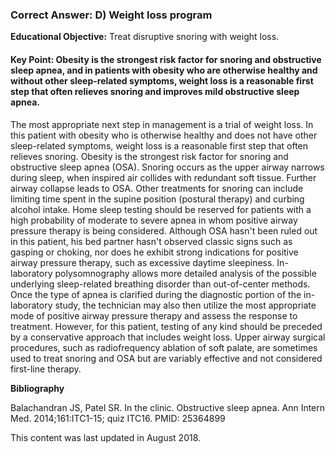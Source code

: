 
### Correct Answer: D) Weight loss program 

**Educational Objective:** Treat disruptive snoring with weight loss.

#### **Key Point:** Obesity is the strongest risk factor for snoring and obstructive sleep apnea, and in patients with obesity who are otherwise healthy and without other sleep-related symptoms, weight loss is a reasonable first step that often relieves snoring and improves mild obstructive sleep apnea.

The most appropriate next step in management is a trial of weight loss. In this patient with obesity who is otherwise healthy and does not have other sleep-related symptoms, weight loss is a reasonable first step that often relieves snoring. Obesity is the strongest risk factor for snoring and obstructive sleep apnea (OSA). Snoring occurs as the upper airway narrows during sleep, when inspired air collides with redundant soft tissue. Further airway collapse leads to OSA. Other treatments for snoring can include limiting time spent in the supine position (postural therapy) and curbing alcohol intake.
Home sleep testing should be reserved for patients with a high probability of moderate to severe apnea in whom positive airway pressure therapy is being considered. Although OSA hasn't been ruled out in this patient, his bed partner hasn't observed classic signs such as gasping or choking, nor does he exhibit strong indications for positive airway pressure therapy, such as excessive daytime sleepiness.
In-laboratory polysomnography allows more detailed analysis of the possible underlying sleep-related breathing disorder than out-of-center methods. Once the type of apnea is clarified during the diagnostic portion of the in-laboratory study, the technician may also then utilize the most appropriate mode of positive airway pressure therapy and assess the response to treatment. However, for this patient, testing of any kind should be preceded by a conservative approach that includes weight loss.
Upper airway surgical procedures, such as radiofrequency ablation of soft palate, are sometimes used to treat snoring and OSA but are variably effective and not considered first-line therapy.

**Bibliography**

Balachandran JS, Patel SR. In the clinic. Obstructive sleep apnea. Ann Intern Med. 2014;161:ITC1-15; quiz ITC16. PMID: 25364899

This content was last updated in August 2018.
